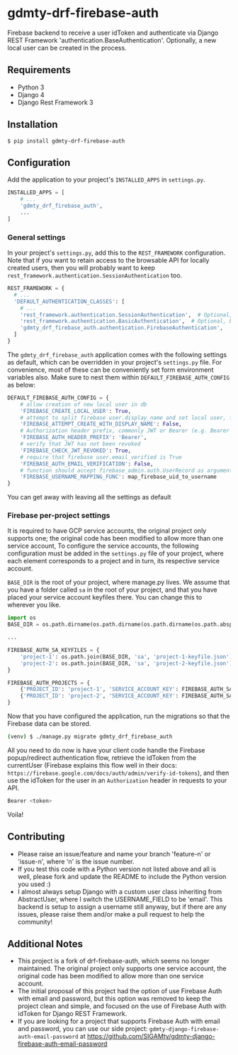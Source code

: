 # gdmty-drf-firebase-auth
Firebase backend to receive a user idToken and authenticate via Django REST Framework 'authentication.BaseAuthentication'. Optionally, a new local user can be created in the process.

## Requirements

* Python 3
* Django 4
* Django Rest Framework 3 

## Installation

```
$ pip install gdmty-drf-firebase-auth
```

## Configuration

Add the application to your project's `INSTALLED_APPS` in `settings.py`.

```python
INSTALLED_APPS = [
    # ...
    'gdmty_drf_firebase_auth',
    ...
]
```

### General settings

In your project's `settings.py`, add this to the `REST_FRAMEWORK` configuration. Note that if you want to retain access to the browsable API for locally created users, then you will probably want to keep `rest_framework.authentication.SessionAuthentication` too.

```python
REST_FRAMEWORK = {
  # ...
  'DEFAULT_AUTHENTICATION_CLASSES': [
    # ...
    'rest_framework.authentication.SessionAuthentication',  # Optional, better to remove for production
    'rest_framework.authentication.BasicAuthentication',  # Optional, better to remove for production
    'gdmty_drf_firebase_auth.authentication.FirebaseAuthentication',
  ]
}
```

The `gdmty_drf_firebase_auth` application comes with the following settings as default, which can be overridden in your project's `settings.py` file. For convenience, most of these can be conveniently set form environment variables also. Make sure to nest them within `DEFAULT_FIREBASE_AUTH_CONFIG` as below:

```python
DEFAULT_FIREBASE_AUTH_CONFIG = {
    # allow creation of new local user in db
    'FIREBASE_CREATE_LOCAL_USER': True,
    # attempt to split firebase user.display_name and set local user, first_name and last_name
    'FIREBASE_ATTEMPT_CREATE_WITH_DISPLAY_NAME': False,
    # Authorization header prefix, commonly JWT or Bearer (e.g. Bearer <token>)
    'FIREBASE_AUTH_HEADER_PREFIX': 'Bearer',
    # verify that JWT has not been revoked
    'FIREBASE_CHECK_JWT_REVOKED': True,
    # require that firebase user.email_verified is True
    'FIREBASE_AUTH_EMAIL_VERIFICATION': False,
    # function should accept firebase_admin.auth.UserRecord as argument and return str
    'FIREBASE_USERNAME_MAPPING_FUNC': map_firebase_uid_to_username
}
```

You can get away with leaving all the settings as default

### Firebase per-project settings

It is required to have GCP service accounts, the original project only supports one; the original code has been modified to allow more than one service account, To configure the service accounts, the following configuration must be added in the `settings.py` file of your project, where each element corresponds to a project and in turn, its respective service account.

`BASE_DIR` is the root of your project, where manage.py lives. We assume that you have a folder called `sa` in the root of your project, and that you have placed your service account keyfiles there. You can change this to wherever you like.

```python
import os
BASE_DIR = os.path.dirname(os.path.dirname(os.path.dirname(os.path.abspath(__file__))))

...

FIREBASE_AUTH_SA_KEYFILES = {
    'project-1': os.path.join(BASE_DIR, 'sa', 'project-1-keyfile.json'),
    'project-2': os.path.join(BASE_DIR, 'sa', 'project-2-keyfile.json')
}

FIREBASE_AUTH_PROJECTS = {
    {'PROJECT_ID': 'project-1', 'SERVICE_ACCOUNT_KEY': FIREBASE_AUTH_SA_KEYFILES['project-1']},
    {'PROJECT_ID': 'project-2', 'SERVICE_ACCOUNT_KEY': FIREBASE_AUTH_SA_KEYFILES['project-2']},
}
```

Now that you have configured the application, run the migrations so that the Firebase data can be stored.

```bash
(venv) $ ./manage.py migrate gdmty_drf_firebase_auth
```

All you need to do now is have your client code handle the Firebase popup/redirect authentication flow, retrieve the idToken from the currentUser (Firebase explains this flow well in their docs: `https://firebase.google.com/docs/auth/admin/verify-id-tokens`), and then use the idToken for the user in an `Authorization` header in requests to your API.

```javascript
Bearer <token>
```

Voila!

## Contributing

* Please raise an issue/feature and name your branch 'feature-n' or 'issue-n', where 'n' is the issue number.
* If you test this code with a Python version not listed above and all is well, please fork and update the README to include the Python version you used :)
* I almost always setup Django with a custom user class inheriting from AbstractUser, where I switch the USERNAME_FIELD to be 'email'. This backend is setup to assign a username still anyway, but if there are any issues, please raise them and/or make a pull request to help the community!

## Additional Notes

* This project is a fork of drf-firebase-auth, which seems no longer maintained. The original project only supports one service account, the original code has been modified to allow more than one service account.
* The initial proposal of this project had the option of use Firebase Auth with email and password, but this option was removed to keep the project clean and simple, and focused on the use of Firebase Auth with idToken for Django REST Framework.
* If you are looking for a project that supports Firebase Auth with email and password, you can use our side project: `gdmty-django-firebase-auth-email-password` at https://github.com/SIGAMty/gdmty-django-firebase-auth-email-password
